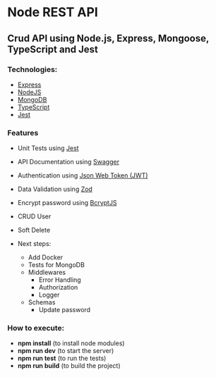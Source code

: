 # Node REST API

## Crud API using Node.js, Express, Mongoose, TypeScript and Jest

### Technologies:

- [Express](https://expressjs.com/pt-br/)
- [NodeJS](https://nodejs.org/en/)
- [MongoDB](https://www.mongodb.com/)
- [TypeScript](https://www.typescriptlang.org/)
- [Jest](https://jestjs.io/)

### Features

- Unit Tests using [Jest](https://jestjs.io/pt-BR/)
- API Documentation using [Swagger](https://swagger.io/)
- Authentication using [Json Web Token (JWT)](https://www.npmjs.com/package/jsonwebtoken)
- Data Validation using [Zod](https://zod.dev/)
- Encrypt password using [BcryptJS](https://www.npmjs.com/package/bcryptjs)
- CRUD User
- Soft Delete

- Next steps:
  - Add Docker
  - Tests for MongoDB
  - Middlewares
    - Error Handling
    - Authorization
    - Logger
  - Schemas
    - Update password

### How to execute:

- **npm install** (to install node modules)
- **npm run dev** (to start the server)
- **npm run test** (to run the tests)
- **npm run build** (to build the project)
